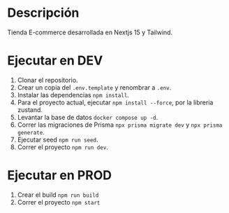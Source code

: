 # Descripción

Tienda E-commerce desarrollada en Nextjs 15 y Tailwind.

# Ejecutar en DEV

1. Clonar el repositorio.
2. Crear un copia del `.env.template` y renombrar a `.env`.
3. Instalar las dependencias `npm install`.
4. Para el proyecto actual, ejecutar `npm install --force`, por la libreria zustand.
5. Levantar la base de datos `docker compose up -d`.
6. Correr las migraciones de Prisma `npx prisma migrate dev` y `npx prisma generate`.
7. Ejecutar seed `npm run seed`.
8. Correr el proyecto `npm run dev`.

# Ejecutar en PROD

1. Crear el build `npm run build`
2. Correr el proyecto `npm start`

